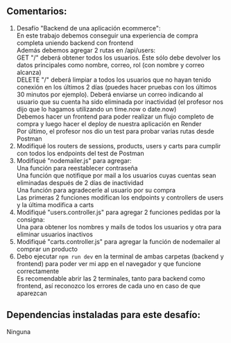 ## Comentarios:

1. Desafío "Backend de una aplicación ecommerce": <br>
   En este trabajo debemos conseguir una experiencia de compra completa uniendo backend con frontend <br>
   Además debemos agregar 2 rutas en /api/users: <br>
   GET "/" deberá obtener todos los usuarios. Éste sólo debe devolver los datos principales como nombre, correo, rol (con nombre y correo alcanza) <br>
   DELETE "/" deberá limpiar a todos los usuarios que no hayan tenido conexión en los últimos 2 días (puedes hacer pruebas con los últimos 30 minutos por ejemplo). Deberá enviarse un correo indicando al usuario que su cuenta ha sido eliminada por inactividad (el profesor nos dijo que lo hagamos utilizando un time.now o date.now) <br>
   Debemos hacer un frontend para poder realizar un flujo completo de compra y luego hacer el deploy de nuestra aplicación en Render<br>
   Por último, el profesor nos dio un test para probar varias rutas desde Postman <br>
2. Modifiqué los routers de sessions, products, users y carts para cumplir con todos los endpoints del test de Postman
3. Modifiqué "nodemailer.js" para agregar: <br>
   Una función para reestablecer contraseña <br>
   Una función que notifique por mail a los usuarios cuyas cuentas sean eliminadas después de 2 días de inactividad <br>
   Una función para agradecerle al usuario por su compra <br>
   Las primeras 2 funciones modifican los endpoints y controllers de users y la última modifica a carts
4. Modifiqué "users.controller.js" para agregar 2 funciones pedidas por la consigna: <br>
   Una para obtener los nombres y mails de todos los usuarios y otra para eliminar usuarios inactivos
5. Modifiqué "carts.controller.js" para agregar la función de nodemailer al comprar un producto
6. Debo ejecutar `npm run dev` en la terminal de ambas carpetas (backend y frontend) para poder ver mi app en el navegador y que funcione correctamente <br>
   Es recomendable abrir las 2 terminales, tanto para backend como frontend, así reconozco los errores de cada uno en caso de que aparezcan



## Dependencias instaladas para este desafío:

Ninguna